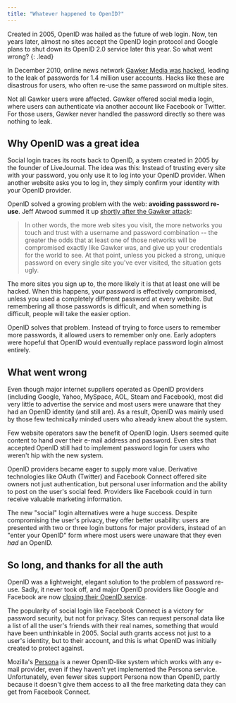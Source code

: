 ```yaml
---
title: "Whatever happened to OpenID?"
---
```


Created in 2005, OpenID was hailed as the future of web login. Now,
ten years later, almost no sites accept the OpenID login protocol
and Google plans to shut down its OpenID 2.0 service later this year.
So what went wrong?
{: .lead}

In December 2010, online news network
[Gawker Media was hacked](http://lifehacker.com/5712785/faq-compromised-commenting-accounts-on-gawker-media), leading
to the leak of passwords for 1.4 million user accounts. Hacks like
these are disastrous for users, who often re-use the same password
on multiple sites.

Not all Gawker users were affected. Gawker offered social media login,
where users can authenticate via another account like Facebook or
Twitter. For those users, Gawker never handled the password directly
so there was nothing to leak.

## Why OpenID was a great idea

Social login traces its roots back to OpenID, a system created in 2005
by the founder of LiveJournal. The idea was this: Instead of trusting
every site with your password, you only use it to log into your
OpenID provider. When another website asks you to log in, they simply
confirm your identity with your OpenID provider.

OpenID solved a growing problem with the web: __avoiding passsword
re-use__. Jeff Atwood summed it up [shortly after the Gawker attack](https://blog.codinghorror.com/the-dirty-truth-about-web-passwords/):

> In other words, the more web sites you visit, the more networks you
> touch and trust with a username and password combination -- the
> greater the odds that at least one of those networks will be
> compromised exactly like Gawker was, and give up your credentials
> for the world to see. At that point, unless you picked a strong,
> unique password on every single site you've ever visited, the
> situation gets ugly.

The more sites you sign up to, the more likely it is that at least one
will be hacked. When this happens, your password is effectively
compromised, unless you used a completely different password at every
website. But remembering all those passwords is difficult, and when
something is difficult, people will take the easier option.

OpenID solves that problem. Instead of trying to force users to remember
more passwords, it allowed users to remember only one. Early
adopters were hopeful that OpenID would eventually replace password
login almost entirely.

## What went wrong

Even though major internet suppliers operated as OpenID providers
(including Google, Yahoo, MySpace, AOL, Steam and Facebook), most
did very little to advertise the service and most users were unaware
that they had an OpenID identity (and still are). As a result,
OpenID was mainly used by those few technically minded users who
already knew about the system.

Few website operators saw the benefit of OpenID login. Users seemed
quite content to hand over their e-mail address and password. Even
sites that accepted OpenID still had to implement password login for
users who weren't hip with the new system.

OpenID providers became eager to supply more value. Derivative
technologies like OAuth (Twitter) and Facebook Connect offered
site owners not just authentication, but personal user information
and the ability to post on the user's social feed. Providers like
Facebook could in turn receive valuable marketing information.

The new "social" login alternatives were a huge success. Despite
compromising the user's privacy, they offer better usability:
users are presented with two or three login buttons for major
providers, instead of an "enter your OpenID" form where most
users were unaware that they even _had_ an OpenID.

## So long, and thanks for all the auth

OpenID was a lightweight, elegant solution to the problem of password
re-use. Sadly, it never took off, and major OpenID providers like
Google and Facebook are now [closing their OpenID service](https://developers.google.com/+/api/auth-migration).

The popularity of social login like Facebook Connect is a victory for
password security, but not for privacy. Sites can request personal data
like a list of all the user's friends with their real names, something
that would have been unthinkable in 2005. Social auth grants access not
just to a user's identity, but to their account, and this is what OpenID
was initially created to protect against.

Mozilla's [Persona](https://www.persona.org) is a newer OpenID-like
system which works with any e-mail provider, even if they haven't
yet implemented the Persona service. Unfortunately, even fewer sites
support Persona now than OpenID, partly because it doesn't give them
access to all the free marketing data they can get from
Facebook Connect.
